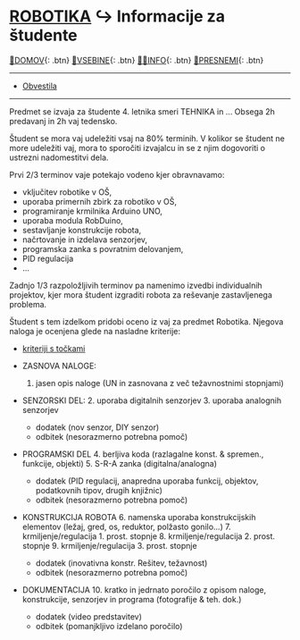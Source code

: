 # [ROBOTIKA](./index) ↪ Informacije za študente

[🏡DOMOV](./index){: .btn}
[📝VSEBINE](./Vsebine/index.md){: .btn}
[👨‍🎓INFO](./info){: .btn}
[💾PRESNEMI](./Presnemi/index){: .btn}

---

- [Obvestila](./Obvestila/index)

---

Predmet se izvaja za študente 4. letnika smeri TEHNIKA in ... Obsega 2h predavanj in 
2h vaj tedensko. 

Študent se mora vaj udeležiti vsaj na 80% terminih. V kolikor se študent ne more udeležiti vaj,
mora to sporočiti izvajalcu in se z njim dogovoriti o ustrezni nadomestitvi dela.

Prvi 2/3 terminov vaje potekajo vodeno kjer obravnavamo:
- vključitev robotike v OŠ,
- uporaba primernih zbirk za robotiko v OŠ,
- programiranje krmilnika Arduino UNO,
- uporaba modula RobDuino,
- sestavljanje konstrukcije robota,
- načrtovanje in izdelava senzorjev,
- programska zanka s povratnim delovanjem,
- PID regulacija
- ...

Zadnjo 1/3 razpoložljivih terminov pa namenimo izvedbi individualnih projektov, kjer mora študent izgraditi robota za reševanje zastavljenega problema.

Študent s tem izdelkom pridobi oceno iz vaj za predmet Robotika. Njegova naloga je ocenjena glede na nasladne kriterije:

- [kriteriji s točkami](./robotika_kriteriji.md)

- ZASNOVA NALOGE:
    1. jasen opis naloge (UN in zasnovana z več težavnostnimi stopnjami) 
- SENZORSKI DEL:
    2. uporaba digitalnih senzorjev
    3. uporaba analognih senzorjev
    + dodatek (nov senzor, DIY senzor)
    - odbitek (nesorazmerno potrebna pomoč)
- PROGRAMSKI DEL
    4. berljiva koda (razlagalne konst. & spremen., funkcije, objekti)
    5. S-R-A zanka (digitalna/analogna)
    + dodatek (PID regulacij, anapredna uporaba funkcij, objektov, podatkovnih tipov, drugih knjižnic)
    - odbitek (nesorazmerno potrebna pomoč)
- KONSTRUKCIJA ROBOTA
    6. namenska uporaba konstrukcijskih elementov (ležaj, gred, os, reduktor, polžasto gonilo...)
    7. krmiljenje/regulacija 1. prost. stopnje
    8. krmiljenje/regulacija 2. prost. stopnje
    9. krmiljenje/regulacija 3. prost. stopnje
    + dodatek (inovativna konstr. Rešitev, težavnost)
    - odbitek (nesorazmerno potrebna pomoč)
- DOKUMENTACIJA
    10. kratko in jedrnato poročilo z opisom naloge, konstrukcije, senzorjev in programa (fotografije & teh. dok.)
    + dodatek (video predstavitev)
    - odbitek (pomanjkljivo izdelano poročilo)
